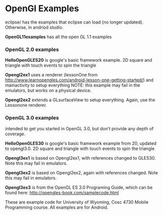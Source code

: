 OpenGl Examples
===========
eclipse/ has the examples that eclipse can load (no longer updated).  Otherwise, in andriod studio.

<b>OpenGL11examples</b> has all the open GL 1.1 examples

<h3>OpenGL 2.0 examples</h3>
<b>HelloOpenGLES20</b> is google's basic framework example.  2D square and triangle with touch events to spin the triangle

  <b>Opengl2ex1</b>  uses a renderer (lessonOne from http://www.learnopengles.com/android-lesson-one-getting-started/) and mainactivity to setup everything
    NOTE: this example may fail in the emulators, but works on a physical device.

  <b>Opengl2ex2</b>  extends a GLsurfaceView to setup everything.  Again, use the Lessonone renderer.

<h3>OpenGL 3.0 examples</h3> intended to get you started in OpenGL 3.0, but don't provide any depth of coverage.

<b>HelloOpenGLES30</b> is google's basic framework example from 20, updated to opengl3.0.  2D square and triangle with touch events to spin the triangle

<b>Opengl3ex1</b> is based on Opengl2ex1, with references changed to GLES30.  Note this may fail in emulators.
  
<b>Opengl3ex2</b> is based on Opengl2ex2, again with references changed. Note this may fail in emulators.

<b>Opengl3ex3</b> is from the OpenGL ES 3.0 Programing Guide, which can be found here: http://opengles-book.com/samplecode.html

These are example code for University of Wyoming, Cosc 4730 Mobile Programming course.
All examples are for Android.
